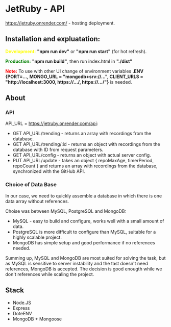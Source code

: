 # JetRuby - API

https://jetruby.onrender.com/ - hosting deployment.

## Installation and expluatation:

<b style="color: yellow"> Development:</b> <b>"npm run dev"</b> or <b>"npm run start"</b> (for hot refresh).

<p>
<b style="color: green">Production:</b> <b>"npm run build"</b>, then run index.html in <b>"./dist"</b>

<b style="color: red">Note:</b> To use with other UI change of environment variables <b>.ENV {PORT=..., MONGO_URL = "mongodb+srv://...", CLIENT_URLS = "http://localhost:3000, https://.../, https://.../"}</b> is needed.

## About

### API

API_URL = https://jetruby.onrender.com/api:

-   GET API_URL/trending - returns an array with recordings from the database.
-   GET API_URL/trending/:id - returns an object with recordings from the database with ID from request parameters.
-   GET API_URL/config - returns an object with actual server config.
-   PUT API_URL/update - takes an object { repoMaxAge, timerPeriod, repoCount } and returns an array with recordings from the database, synchronized with the GitHub API.

### Choice of Data Base

In our case, we need to quickly assemble a database in which there is one data array without references.

Choise was between MySQL, PostgreSQL and MongoDB:

-   MySQL - easy to build and configure, works well with a small amount of data.
-   PostgreSQL is more difficult to configure than MySQL, suitable for a highly scalable project.
-   MongoDB has simple setup and good performance if no references needed.

Summing up, MySQL and MongoDB are most suited for solving the task, but as MySQL is sensitive to server instability and the tast doesn't need references, MongoDB is accepted. The decision is good enougth while we don't references while scaling the project.

<p>

## Stack

-   Node.JS
-   Express
-   DoteENV
-   MongoDB + Mongoose
